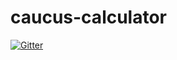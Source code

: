 caucus-calculator
=================

[![Gitter](https://badges.gitter.im/Join%20Chat.svg)](https://gitter.im/RandPaul2016/caucus-calculator?utm_source=badge&utm_medium=badge&utm_campaign=pr-badge&utm_content=badge)
